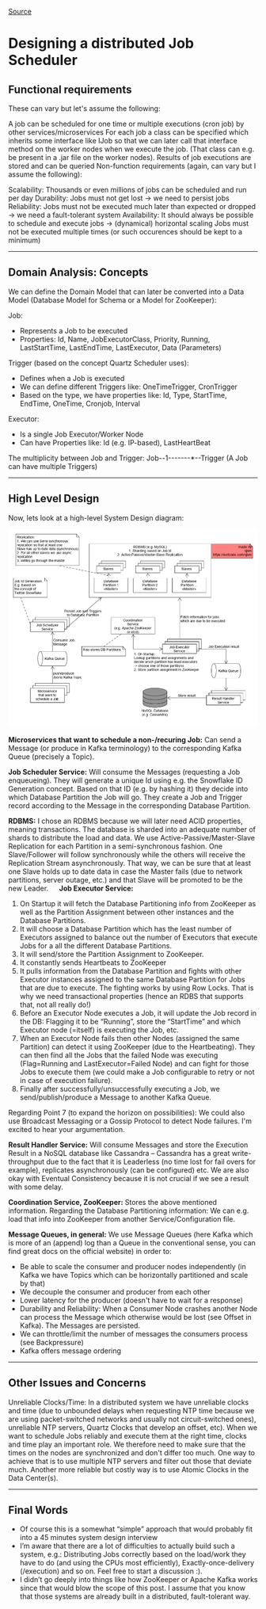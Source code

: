 [Source](https://leetcode.com/discuss/general-discussion/1082786/System-Design%3A-Designing-a-distributed-Job-Scheduler-or-Many-interesting-concepts-to-learn)

# Designing a distributed Job Scheduler



## Functional requirements

These can vary but let's assume the following:

A job can be scheduled for one time or multiple executions (cron job) by other services/microservices
For each job a class can be specified which inherits some interface like IJob so that we can later call that interface method on the worker nodes when we execute the job. (That class can e.g. be present in a .jar file on the worker nodes).
Results of job executions are stored and can be queried
Non-function requirements (again, can vary but I assume the following):

Scalability: Thousands or even millions of jobs can be scheduled and run per day
Durability: Jobs must not get lost -> we need to persist jobs
Reliability: Jobs must not be executed much later than expected or dropped -> we need a fault-tolerant system
Availability: It should always be possible to schedule and execute jobs -> (dynamical) horizontal scaling
Jobs must not be executed multiple times (or such occurences should be kept to a minimum)

---

## Domain Analysis: Concepts

We can define the Domain Model that can later be converted into a Data Model (Database Model for Schema or a Model for ZooKeeper):

Job:
- Represents a Job to be executed
- Properties: Id, Name, JobExecutorClass, Priority, Running, LastStartTime, LastEndTime, LastExecutor, Data (Parameters)

Trigger (based on the concept Quartz Scheduler uses):
- Defines when a Job is executed
- We can define different Triggers like: OneTimeTrigger, CronTrigger
- Based on the type, we have properties like: Id, Type, StartTime, EndTime, OneTime, Cronjob, Interval

Executor:
- Is a single Job Executor/Worker Node
- Can have Properties like: Id (e.g. IP-based), LastHeartBeat

The multiplicity between Job and Trigger: Job--1-------*--Trigger (A Job can have multiple Triggers)

---

## High Level Design

Now, lets look at a high-level System Design diagram:

![Job Scheduler](images/job_scheduler.png)

**Microservices that want to schedule a non-/recuring Job:** Can send a Message (or produce in Kafka terminology) to the corresponding Kafka Queue (precisely a Topic).

**Job Scheduler Service:** Will consume the Messages (requesting a Job enqueueing). They will generate a unique Id using e.g. the Snowflake ID Generation concept. Based on that ID (e.g. by hashing it) they decide into which Database Partition the Job will go. They create a Job and Trigger record according to the Message in the corresponding Database Partition.

**RDBMS:** I chose an RDBMS because we will later need ACID properties, meaning transactions. The database is sharded into an adequate number of shards to distribute the load and data. We use Active-Passive/Master-Slave Replication for each Partition in a semi-synchronous fashion. One Slave/Follower will follow synchronously while the others will receive the Replication Stream asynchronously. That way, we can be sure that at least one Slave holds up to date data in case the Master fails (due to network partitions, server outage, etc.) and that Slave will be promoted to be the new Leader.
 
**Job Executor Service:**
1. On Startup it will fetch the Database Partitioning info from ZooKeeper as well as the Partition Assignment between other instances and the Database Partitions.
2. It will choose a Database Partition which has the least number of Executors assigned to balance out the number of Executors that execute Jobs for a all the different Database Partitions.
3. It will send/store the Partition Assignment to ZooKeeper.
4. It constantly sends Heartbeats to ZooKeeper
5. It pulls information from the Database Partition and fights with other Executor instances assigned to the same Database Partition for Jobs that are due to execute. The fighting works by using Row Locks. That is why we need transactional properties (hence an RDBS that supports that, not all really do!)
6. Before an Executor Node executes a Job, it will update the Job record in the DB: Flagging it to be “Running”, store the “StartTime” and which Executor node (=itself) is executing the Job, etc.
7. When an Executor Node fails then other Nodes (assigned the same Partition) can detect it using ZooKeeper (due to the Heartbeating). They can then find all the Jobs that the failed Node was executing (Flag=Running and LastExecutor=Failed Node) and can fight for those Jobs to execute them (we could make a Job configurable to retry or not in case of execution failure).
8. Finally after successfully/unsuccessfully executing a Job, we send/publish/produce a Message to another Kafka Queue.

Regarding Point 7 (to expand the horizon on possibilities): We could also use Broadcast Messaging or a Gossip Protocol to detect Node failures. I'm excited to hear your argumentation.

**Result Handler Service:** Will consume Messages and store the Execution Result in a NoSQL database like Cassandra – Cassandra has a great write-throughput due to the fact that it is Leaderless (no time lost for fail overs for example), replicates asynchronously (can be configured) etc. We are also okay with Eventual Consistency because it is not crucial if we see a result with some delay.

**Coordination Service, ZooKeeper:** Stores the above mentioned information. Regarding the Database Partitioning information: We can e.g. load that info into ZooKeeper from another Service/Configuration file.

**Message Queues, in general:** We use Message Queues (here Kafka which is more of an (append) log than a Queue in the conventional sense, you can find great docs on the official website) in order to:

- Be able to scale the consumer and producer nodes independently (in Kafka we have Topics which can be horizontally partitioned and scale by that)
- We decouple the consumer and producer from each other
- Lower latency for the producer (doesn't have to wait for a response)
- Durability and Reliability: When a Consumer Node crashes another Node can process the Message which otherwise would be lost (see Offset in Kafka). The Messages are persisted.
- We can throttle/limit the number of messages the consumers process (see Backpressure)
- Kafka offers message ordering

---

## Other Issues and Concerns

Unreliable Clocks/Time: In a distributed system we have unreliable clocks and time (due to unbounded delays when requesting NTP time because we are using packet-switched networks and usually not circuit-switched ones), unreliable NTP servers, Quartz Clocks that develop an offset, etc). When we want to schedule Jobs reliably and execute them at the right time, clocks and time play an important role. We therefore need to make sure that the times on the nodes are synchronized and don't differ too much. One way to achieve that is to use multiple NTP servers and filter out those that deviate much. Another more reliable but costly way is to use Atomic Clocks in the Data Center(s).

---

## Final Words

- Of course this is a somewhat “simple” approach that would probably fit into a 45 minutes system design interview
- I’m aware that there are a lot of difficulties to actually build such a system, e.g.: Distributing Jobs correctly based on the load/work they have to do (and using the CPUs most efficiently), Exactly-once-delivery (/execution) and so on. Feel free to start a discussion :).
- I didn’t go deeply into things like how ZooKeeper or Apache Kafka works since that would blow the scope of this post. I assume that you know that those systems are already built in a distributed, fault-tolerant way.
